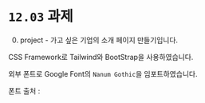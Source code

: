# `12.03` 과제

0. project - 가고 싶은 기업의 소개 페이지 만들기입니다.

CSS Framework로 Tailwind와 BootStrap을 사용하였습니다.

외부 폰트로 Google Font의 `Nanum Gothic`을 임포트하였습니다.

폰트 출처 : <a href="https://fonts.google.com/specimen/Nanum+Gothic">
